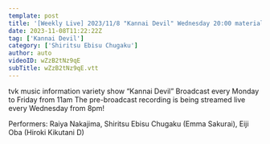 ```yaml
---
template: post
title: '[Weekly Live] 2023/11/8 "Kannai Devil" Wednesday 20:00 material (Emma Sakurai)'
date: 2023-11-08T11:22:22Z
tag: ['Kannai Devil']
category: ['Shiritsu Ebisu Chugaku']
author: auto 
videoID: wZzB2tNz9qE
subTitle: wZzB2tNz9qE.vtt
---
```

tvk music information variety show “Kannai Devil”
Broadcast every Monday to Friday from 11am
The pre-broadcast recording is being streamed live every Wednesday from 8pm!

Performers: Raiya Nakajima, Shiritsu Ebisu Chugaku (Emma Sakurai), Eiji Oba (Hiroki Kikutani D)

